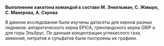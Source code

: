 **Выполнение хакатона командой в составе М. Энкельман, С. Жмыро, С. Манерова, А. Серова**

В данном исследовании были изучены датасеты для кернов разных ледников: антарктического керна EPICA, гренландского керна GRIP и для горы Эльбрус. По данным концентрации углекислого газа, аммония, нитратов и сульфатов были построены их графики.
